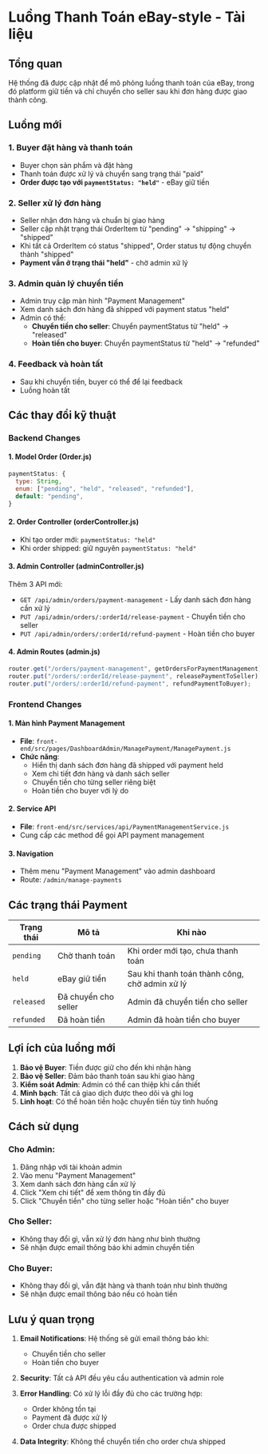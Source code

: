 # Luồng Thanh Toán eBay-style - Tài liệu

## Tổng quan
Hệ thống đã được cập nhật để mô phỏng luồng thanh toán của eBay, trong đó platform giữ tiền và chỉ chuyển cho seller sau khi đơn hàng được giao thành công.

## Luồng mới

### 1. Buyer đặt hàng và thanh toán
- Buyer chọn sản phẩm và đặt hàng
- Thanh toán được xử lý và chuyển sang trạng thái "paid"
- **Order được tạo với `paymentStatus: "held"`** - eBay giữ tiền

### 2. Seller xử lý đơn hàng
- Seller nhận đơn hàng và chuẩn bị giao hàng
- Seller cập nhật trạng thái OrderItem từ "pending" → "shipping" → "shipped"
- Khi tất cả OrderItem có status "shipped", Order status tự động chuyển thành "shipped"
- **Payment vẫn ở trạng thái "held"** - chờ admin xử lý

### 3. Admin quản lý chuyển tiền
- Admin truy cập màn hình "Payment Management" 
- Xem danh sách đơn hàng đã shipped với payment status "held"
- Admin có thể:
  - **Chuyển tiền cho seller**: Chuyển paymentStatus từ "held" → "released"
  - **Hoàn tiền cho buyer**: Chuyển paymentStatus từ "held" → "refunded"

### 4. Feedback và hoàn tất
- Sau khi chuyển tiền, buyer có thể để lại feedback
- Luồng hoàn tất

## Các thay đổi kỹ thuật

### Backend Changes

#### 1. Model Order (Order.js)
```javascript
paymentStatus: {
  type: String,
  enum: ["pending", "held", "released", "refunded"],
  default: "pending",
}
```

#### 2. Order Controller (orderController.js)
- Khi tạo order mới: `paymentStatus: "held"`
- Khi order shipped: giữ nguyên `paymentStatus: "held"`

#### 3. Admin Controller (adminController.js)
Thêm 3 API mới:
- `GET /api/admin/orders/payment-management` - Lấy danh sách đơn hàng cần xử lý
- `PUT /api/admin/orders/:orderId/release-payment` - Chuyển tiền cho seller
- `PUT /api/admin/orders/:orderId/refund-payment` - Hoàn tiền cho buyer

#### 4. Admin Routes (admin.js)
```javascript
router.get("/orders/payment-management", getOrdersForPaymentManagement);
router.put("/orders/:orderId/release-payment", releasePaymentToSeller);
router.put("/orders/:orderId/refund-payment", refundPaymentToBuyer);
```

### Frontend Changes

#### 1. Màn hình Payment Management
- **File**: `front-end/src/pages/DashboardAdmin/ManagePayment/ManagePayment.js`
- **Chức năng**:
  - Hiển thị danh sách đơn hàng đã shipped với payment held
  - Xem chi tiết đơn hàng và danh sách seller
  - Chuyển tiền cho từng seller riêng biệt
  - Hoàn tiền cho buyer với lý do

#### 2. Service API
- **File**: `front-end/src/services/api/PaymentManagementService.js`
- Cung cấp các method để gọi API payment management

#### 3. Navigation
- Thêm menu "Payment Management" vào admin dashboard
- Route: `/admin/manage-payments`

## Các trạng thái Payment

| Trạng thái | Mô tả | Khi nào |
|------------|-------|---------|
| `pending` | Chờ thanh toán | Khi order mới tạo, chưa thanh toán |
| `held` | eBay giữ tiền | Sau khi thanh toán thành công, chờ admin xử lý |
| `released` | Đã chuyển cho seller | Admin đã chuyển tiền cho seller |
| `refunded` | Đã hoàn tiền | Admin đã hoàn tiền cho buyer |

## Lợi ích của luồng mới

1. **Bảo vệ Buyer**: Tiền được giữ cho đến khi nhận hàng
2. **Bảo vệ Seller**: Đảm bảo thanh toán sau khi giao hàng
3. **Kiểm soát Admin**: Admin có thể can thiệp khi cần thiết
4. **Minh bạch**: Tất cả giao dịch được theo dõi và ghi log
5. **Linh hoạt**: Có thể hoàn tiền hoặc chuyển tiền tùy tình huống

## Cách sử dụng

### Cho Admin:
1. Đăng nhập với tài khoản admin
2. Vào menu "Payment Management"
3. Xem danh sách đơn hàng cần xử lý
4. Click "Xem chi tiết" để xem thông tin đầy đủ
5. Click "Chuyển tiền" cho từng seller hoặc "Hoàn tiền" cho buyer

### Cho Seller:
- Không thay đổi gì, vẫn xử lý đơn hàng như bình thường
- Sẽ nhận được email thông báo khi admin chuyển tiền

### Cho Buyer:
- Không thay đổi gì, vẫn đặt hàng và thanh toán như bình thường
- Sẽ nhận được email thông báo nếu có hoàn tiền

## Lưu ý quan trọng

1. **Email Notifications**: Hệ thống sẽ gửi email thông báo khi:
   - Chuyển tiền cho seller
   - Hoàn tiền cho buyer

2. **Security**: Tất cả API đều yêu cầu authentication và admin role

3. **Error Handling**: Có xử lý lỗi đầy đủ cho các trường hợp:
   - Order không tồn tại
   - Payment đã được xử lý
   - Order chưa được shipped

4. **Data Integrity**: Không thể chuyển tiền cho order chưa shipped
